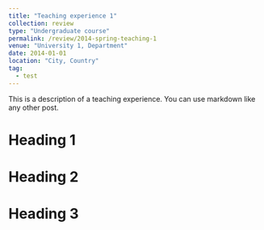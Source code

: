```yaml
---
title: "Teaching experience 1"
collection: review
type: "Undergraduate course"
permalink: /review/2014-spring-teaching-1
venue: "University 1, Department"
date: 2014-01-01
location: "City, Country"
tag:
  - test
---
```


This is a description of a teaching experience. You can use markdown like any other post.

Heading 1
======

Heading 2
======

Heading 3
======